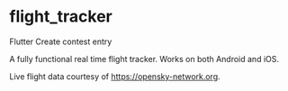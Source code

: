 # flight_tracker

Flutter Create contest entry

A fully functional real time flight tracker. Works on both Android and iOS.

Live flight data courtesy of https://opensky-network.org.

